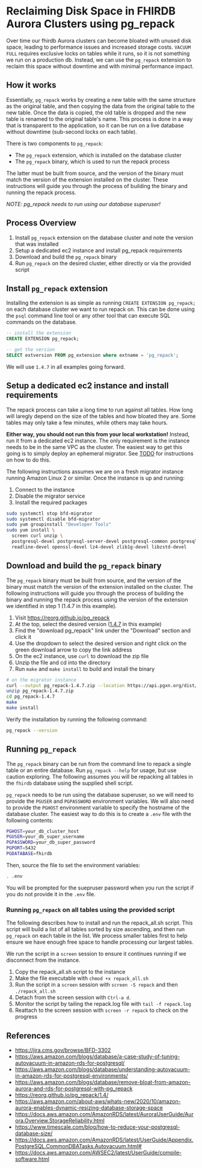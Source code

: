 # Reclaiming Disk Space in FHIRDB Aurora Clusters using pg_repack

Over time our fhirdb Aurora clusters can become bloated with unused disk space, leading to performance issues and increased storage costs. `VACUUM FULL` requires exclusive locks on tables while it runs, so it is not something we run on a production db. Instead, we can use the `pg_repack` extension to reclaim this space without downtime and with minimal performance impact.

## How it works

Essentially, `pg_repack` works by creating a new table with the same structure as the original table, and then copying the data from the original table to the new table. Once the data is copied, the old table is dropped and the new table is renamed to the original table's name. This process is done in a way that is transparent to the application, so it can be run on a live database without downtime (sub-second locks on each table).

There is two components to `pg_repack`:

- The `pg_repack` extension, which is installed on the database cluster
- The `pg_repack` binary, which is used to run the repack process

The latter must be built from source, and the version of the binary must match the version of the extension installed on the cluster. These instructions will guide you through the process of building the binary and running the repack process.

_NOTE: pg_repack needs to run using our database superuser!_

## Process Overview

1. Install `pg_repack` extension on the database cluster and note the version that was installed
2. Setup a dedicated ec2 instance and install pg_repack requirements
3. Download and build the `pg_repack` binary
4. Run `pg_repack` on the desired cluster, either directly or via the provided script

## Install `pg_repack` extension

Installing the extension is as simple as running `CREATE EXTENSION pg_repack;` on each database cluster we want to run repack on. This can be done using the `psql` command line tool or any other tool that can execute SQL commands on the database.

```sql
-- install the extension
CREATE EXTENSION pg_repack;

-- get the version
SELECT extversion FROM pg_extension where extname = 'pg_repack';
```

We will use `1.4.7` in all examples going forward.

## Setup a dedicated ec2 instance and install requirements

The repack process can take a long time to run against all tables. How long will laregly depend on the size of the tables and how bloated they are. Some tables may only take a few minutes, while others may take hours.

**Either way, you should not run this from your local workstation!** Instead, run it from a dedicated ec2 instance. The only requirement is the instance needs to be in the same VPC as the cluster. The easiest way to get this going is to simply deploy an ephemeral migrator. See [TODO](link-to-ephemeral-instructions) for instructions on how to do this.

The following instructions assumes we are on a fresh migrator instance running Amazon Linux 2 or similar. Once the instance is up and running:

1. Connect to the instance
2. Disable the migrator service
3. Install the required packages

```bash
sudo systemctl stop bfd-migrator
sudo systemctl disable bfd-migrator
sudo yum groupinstall "Developer Tools"
sudo yum install \
  screen curl unzip \
  postgresql-devel postgresql-server-devel postgresql-common postgresql-static \
  readline-devel openssl-devel lz4-devel zlib1g-devel libzstd-devel
```

## Download and build the `pg_repack` binary

The `pg_repack` binary must be built from source, and the version of the binary must match the version of the extension installed on the cluster. The following instructions will guide you through the process of building the binary and running the repack process using the version of the extension we identified in step 1 (1.4.7 in this example).


1. Visit https://reorg.github.io/pg_repack
2. At the top, select the desired version ([1.4.7](https://reorg.github.io/pg_repack/1.4/) in this example)
3. Find the "download pg_repack" link under the "Download" section and click it
4. Use the dropdown to select the desired version and right click on the green download arrow to copy the link address
5. On the ec2 instance, use `curl` to download the zip file
6. Unzip the file and cd into the directory
7. Run `make` and `make install` to build and install the binary

```bash
# on the migrator instance
curl --output pg_repack-1.4.7.zip --location https://api.pgxn.org/dist/pg_repack/1.4.7/pg_repack-1.4.7.zip
unzip pg_repack-1.4.7.zip
cd pg_repack-1.4.7
make
make install
```

Verify the installation by running the following command:
```bash
pg_repack --version
```
## Running `pg_repack`

The `pg_repack` binary can be run from the command line to repack a single table or an entire database. Run `pg_repack --help` for usage, but use caution exploring. The following assumes you will be repacking all tables in the `fhirdb` database using the supplied shell script.

`pg_repack` needs to be run using the database superuser, so we will need to provide the `PGUSER` and `PGPASSWORD` environment variables. We will also need to provide the `PGHOST` environment variable to specify the hostname of the database cluster. The easiest way to do this is to create a `.env` file with the following contents:

```bash
PGHOST=your_db_cluster_host
PGUSER=your_db_super_username
PGPASSWORD=your_db_super_password
PGPORT=5432
PGDATABASE=fhirdb
```

Then, source the file to set the environment variables:

```bash
. .env
```

You will be prompted for the suepruser password when you run the script if you do not provide it in the `.env` file.

### Running `pg_repack` on all tables using the provided script

The following describes how to install and run the repack_all.sh script. This script will build a list of all tables sorted by size ascending, and then run `pg_repack` on each table in the list. We process smaller tables first to help ensure we have enough free space to handle processing our largest tables.

We run the script in a `screen` session to ensure it continues running if we disconnect from the instance.

1. Copy the repack_all.sh script to the instance
2. Make the file executable with `chmod +x repack_all.sh`
3. Run the script in a `screen` session with `screen -S repack` and then `./repack_all.sh`
4. Detach from the screen session with `Ctrl-a d`.
5. Monitor the script by tailing the repack.log file with `tail -f repack.log`
6. Reattach to the screen session with `screen -r repack` to check on the progress

## References

- https://jira.cms.gov/browse/BFD-3302
- https://aws.amazon.com/blogs/database/a-case-study-of-tuning-autovacuum-in-amazon-rds-for-postgresql/
- https://aws.amazon.com/blogs/database/understanding-autovacuum-in-amazon-rds-for-postgresql-environments/
- https://aws.amazon.com/blogs/database/remove-bloat-from-amazon-aurora-and-rds-for-postgresql-with-pg_repack
- https://reorg.github.io/pg_repack/1.4/
- https://aws.amazon.com/about-aws/whats-new/2020/10/amazon-aurora-enables-dynamic-resizing-database-storage-space
- https://docs.aws.amazon.com/AmazonRDS/latest/AuroraUserGuide/Aurora.Overview.StorageReliability.html
- https://www.timescale.com/blog/how-to-reduce-your-postgresql-database-size/
- https://docs.aws.amazon.com/AmazonRDS/latest/UserGuide/Appendix.PostgreSQL.CommonDBATasks.Autovacuum.html#
- https://docs.aws.amazon.com/AWSEC2/latest/UserGuide/compile-software.html

